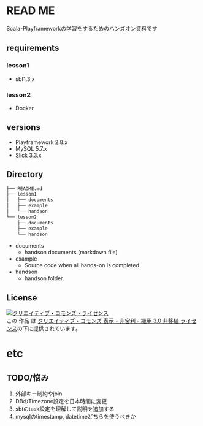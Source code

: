 # READ ME

Scala-Playframeworkの学習をするためのハンズオン資料です

## requirements

### lesson1

- sbt1.3.x

### lesson2

- Docker

## versions

- Playframework 2.8.x
- MySQL 5.7.x
- Slick 3.3.x

## Directory

```sh
├── README.md
├── lesson1
│   ├── documents
│   ├── example
│   └── handson
└── lesson2
    ├── documents
    ├── example
    └── handson
```

- documents
  - handson documents.(markdown file)
- example
  - Source code when all hands-on is completed.
- handson
  - handson folder.

## License

<a rel="license" href="http://creativecommons.org/licenses/by-nc-sa/3.0/"><img alt="クリエイティブ・コモンズ・ライセンス" style="border-width:0" src="https://i.creativecommons.org/l/by-nc-sa/3.0/88x31.png" /></a><br />この 作品 は <a rel="license" href="http://creativecommons.org/licenses/by-nc-sa/3.0/">クリエイティブ・コモンズ 表示 - 非営利 - 継承 3.0 非移植 ライセンス</a>の下に提供されています。


# etc

## TODO/悩み

1. 外部キー制約やjoin
1. DBのTimezone設定を日本時間に変更
1. sbtのtask設定を理解して説明を追加する
1. mysqlのtimestamp, datetimeどちらを使うべきか

